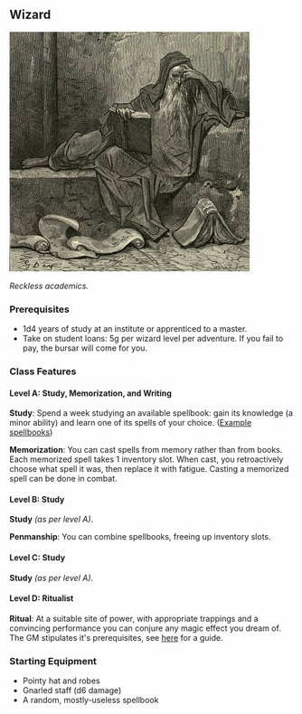 ## Wizard

![A robed wizard with a long beard reading a book](/images/wizard.jpg)

*Reckless academics.*

### Prerequisites

*   1d4 years of study at an institute or apprenticed to a master.
*   Take on student loans: 5g per wizard level per adventure. If you fail to pay, the bursar will come for you.

### Class Features

#### Level A: Study, Memorization, and Writing

**Study**: Spend a week studying an available spellbook: gain its knowledge (a minor ability) and learn one of its spells of your choice. ([Example spellbooks](https://saltygoo.github.io/class/wizard))

**Memorization**: You can cast spells from memory rather than from books. Each memorized spell takes 1 inventory slot. When cast, you retroactively choose what spell it was, then replace it with fatigue. Casting a memorized spell can be done in combat.


#### Level B: Study

**Study** *(as per level A)*.

**Penmanship**: You can combine spellbooks, freeing up inventory slots.

#### Level C: Study

**Study** *(as per level A)*.

#### Level D: Ritualist

**Ritual**: At a suitable site of power, with appropriate trappings and a convincing performance you can conjure any magic effect you dream of. The GM stipulates it's prerequisites, see [here]( https://caput-caprae.blogspot.com/2020/11/ritual-elements-in-glog-magic.html?m=1) for a guide.

### Starting Equipment

- Pointy hat and robes
- Gnarled staff (d6 damage)
- A random, mostly-useless spellbook
